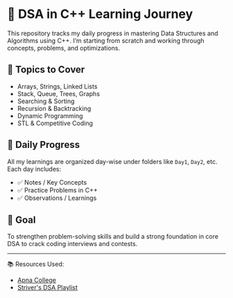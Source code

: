 # 🧠 DSA in C++ Learning Journey

This repository tracks my daily progress in mastering Data Structures and Algorithms using C++. I’m starting from scratch and working through concepts, problems, and optimizations.

## 📌 Topics to Cover
- Arrays, Strings, Linked Lists
- Stack, Queue, Trees, Graphs
- Searching & Sorting
- Recursion & Backtracking
- Dynamic Programming
- STL & Competitive Coding

## 📅 Daily Progress
All my learnings are organized day-wise under folders like `Day1`, `Day2`, etc. Each day includes:
- ✅ Notes / Key Concepts
- ✅ Practice Problems in C++
- ✅ Observations / Learnings

## 🎯 Goal
To strengthen problem-solving skills and build a strong foundation in core DSA to crack coding interviews and contests.

---

📚 Resources Used:
- [Apna College](https://www.youtube.com/@ApnaCollegeOfficial)
- [Striver's DSA Playlist](https://www.youtube.com/playlist?list=PLgUwDviBIf0qUlt5H_kiKYaNSqJ81PMMY)
